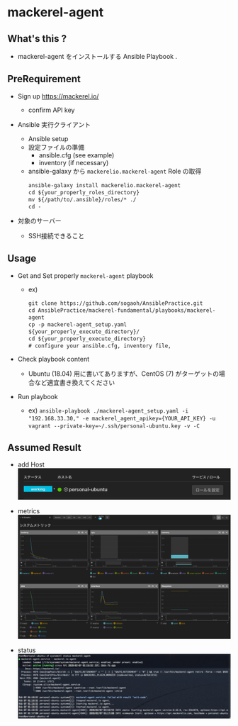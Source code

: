 # mackerel-agent

## What's this ?
- mackerel-agent をインストールする Ansible Playbook .

## PreRequirement
- Sign up https://mackerel.io/
    - confirm API key

- Ansible 実行クライアント
    - Ansible setup
    - 設定ファイルの準備
        - ansible.cfg (see example)
        - inventory   (if necessary)
    - ansible-galaxy から `mackerelio.mackerel-agent` Role の取得
        ```
        ansible-galaxy install mackerelio.mackerel-agent
        cd ${your_properly_roles_directory}
        mv ${/path/to/.ansible}/roles/* ./ 
        cd -
        ```

- 対象のサーバー
    - SSH接続できること


## Usage
- Get and Set properly `mackerel-agent` playbook
    - ex) 
        ```
        git clone https://github.com/sogaoh/AnsiblePractice.git
        cd AnsiblePractice/mackerel-fundamental/playbooks/mackerel-agent
        cp -p mackerel-agent_setup.yaml ${your_properly_execute_directory}/
        cd ${your_properly_execute_directory}
        # configure your ansible.cfg, inventory file, 
        ```

- Check playbook content
    - Ubuntu (18.04) 用に書いてありますが、CentOS (7) がターゲットの場合など適宜書き換えてください

- Run playbook
    - ex) `ansible-playbook ./mackerel-agent_setup.yaml -i "192.168.33.30," -e mackerel_agent_apikey={YOUR_API_KEY} -u vagrant --private-key=~/.ssh/personal-ubuntu.key -v -C`

## Assumed Result
- add Host
    ![](img/mackerel-agent_installed.png)

- metrics
    ![](img/mackerel-agent_metrics.png)

- status
    ![](img/mackerel-agent_status.png)


